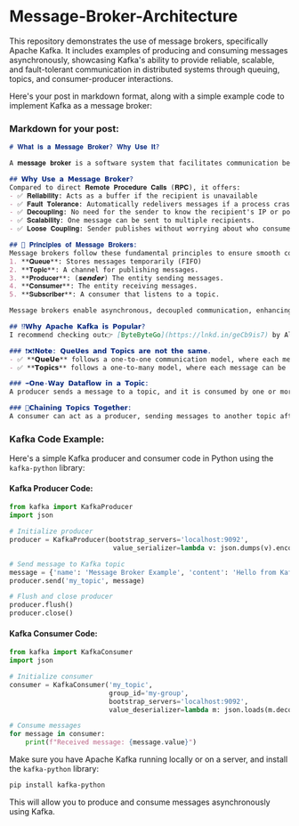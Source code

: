 # Message-Broker-Architecture
This repository demonstrates the use of message brokers, specifically Apache Kafka. It includes examples of producing and consuming messages asynchronously, showcasing Kafka's ability to provide reliable, scalable, and fault-tolerant communication in distributed systems through queuing, topics, and consumer-producer interactions.

Here's your post in markdown format, along with a simple example code to implement Kafka as a message broker:

### Markdown for your post:

```markdown
# 𝐖𝐡𝐚𝐭 𝐢𝐬 𝐚 𝐌𝐞𝐬𝐬𝐚𝐠𝐞 𝐁𝐫𝐨𝐤𝐞𝐫? 𝐖𝐡𝐲 𝐔𝐬𝐞 𝐈𝐭?

A 𝐦𝐞𝐬𝐬𝐚𝐠𝐞 𝐛𝐫𝐨𝐤𝐞𝐫 is a software system that facilitates communication between applications or services by acting as an intermediary. It ensures reliable message delivery, even during downtime, and supports 𝙖𝙨𝙮𝙣𝙘𝙝𝙧𝙤𝙣𝙤𝙪𝙨 𝙢𝙚𝙨𝙨𝙖𝙜𝙚-𝙥𝙖𝙨𝙨𝙞𝙣𝙜 𝙨𝙮𝙨𝙩𝙚𝙢𝙨.

## 𝗪𝗵𝘆 𝗨𝘀𝗲 𝗮 𝗠𝗲𝘀𝘀𝗮𝗴𝗲 𝗕𝗿𝗼𝗸𝗲𝗿?
Compared to direct 𝐑𝐞𝐦𝐨𝐭𝐞 𝐏𝐫𝐨𝐜𝐞𝐝𝐮𝐫𝐞 𝐂𝐚𝐥𝐥𝐬 (𝐑𝐏𝐂), it offers:
- ✅ 𝐑𝐞𝐥𝐢𝐚𝐛𝐢𝐥𝐢𝐭𝐲: Acts as a buffer if the recipient is unavailable
- ✅ 𝐅𝐚𝐮𝐥𝐭 𝐓𝐨𝐥𝐞𝐫𝐚𝐧𝐜𝐞: Automatically redelivers messages if a process crashes.
- ✅ 𝐃𝐞𝐜𝐨𝐮𝐩𝐥𝐢𝐧𝐠: No need for the sender to know the recipient's IP or port.
- ✅ 𝐒𝐜𝐚𝐥𝐚𝐛𝐢𝐥𝐢𝐭𝐲: One message can be sent to multiple recipients.
- ✅ 𝐋𝐨𝐨𝐬𝐞 𝐂𝐨𝐮𝐩𝐥𝐢𝐧𝐠: Sender publishes without worrying about who consumes.

## 📝 𝐏𝐫𝐢𝐧𝐜𝐢𝐩𝐥𝐞𝐬 𝐨𝐟 𝐌𝐞𝐬𝐬𝐚𝐠𝐞 𝐁𝐫𝐨𝐤𝐞𝐫𝐬:
Message brokers follow these fundamental principles to ensure smooth communication:
1. **𝐐𝐮𝐞𝐮𝐞**: Stores messages temporarily (FIFO)
2. **𝐓𝐨𝐩𝐢𝐜**: A channel for publishing messages.
3. **𝐏𝐫𝐨𝐝𝐮𝐜𝐞𝐫**: (𝙨𝙚𝙣𝙙𝙚𝙧) The entity sending messages.
4. **𝐂𝐨𝐧𝐬𝐮𝐦𝐞𝐫**: The entity receiving messages.
5. **𝐒𝐮𝐛𝐬𝐜𝐫𝐢𝐛𝐞𝐫**: A consumer that listens to a topic.

Message brokers enable asynchronous, decoupled communication, enhancing scalability, reliability, and flexibility in distributed systems. Few of them are RabbitMQ, Apache Kafka, or ActiveMQ. **𝗔𝗽𝗮𝗰𝗵𝗲 𝗞𝗮𝗳𝗸𝗮** is the fastest and most popular, known for its high throughput, fault tolerance, scalability, and strong community support.

## ⁉𝗪𝗵𝘆 𝗔𝗽𝗮𝗰𝗵𝗲 𝗞𝗮𝗳𝗸𝗮 𝗶𝘀 𝗣𝗼𝗽𝘂𝗹𝗮𝗿?
I recommend checking out👉 [ByteByteGo](https://lnkd.in/geCb9is7) by Alex Xu's insights on Kafka's architecture and performance.

### ❗❌❗𝗡𝗼𝘁𝗲: 𝗤𝘂𝗲𝗨𝗲𝘀 𝗮𝗻𝗱 𝗧𝗼𝗽𝗶𝗰𝘀 𝗮𝗿𝗲 𝗻𝗼𝘁 𝘁𝗵𝗲 𝘀𝗮𝗺𝗲.
- ✅ **𝗤𝘂𝗲𝗨𝗲** follows a one-to-one communication model, where each message is consumed by only one consumer. (Kafka doesn’t support this.)
- ✅ **𝗧𝗼𝗽𝗶𝗰𝘀** follows a one-to-many model, where each message can be consumed by multiple subscribers.

### ➡𝗢𝗻𝗲-𝗪𝗮𝘆 𝗗𝗮𝘁𝗮𝗳𝗹𝗼𝘄 𝗶𝗻 𝗮 𝗧𝗼𝗽𝗶𝗰:
A producer sends a message to a topic, and it is consumed by one or more subscribers without expecting an immediate reply. This is asynchronous messaging, where the sender doesn’t wait for a response.

### 🔄𝗖𝗵𝗮𝗶𝗻𝗶𝗻𝗴 𝗧𝗼𝗽𝗶𝗰𝘀 𝗧𝗼𝗴𝗲𝘁𝗵𝗲𝗿:
A consumer can act as a producer, sending messages to another topic after processing. This enables the creation of complex workflows where multiple consumers process messages in sequence.
```

### Kafka Code Example:

Here's a simple Kafka producer and consumer code in Python using the `kafka-python` library:

#### Kafka Producer Code:

```python
from kafka import KafkaProducer
import json

# Initialize producer
producer = KafkaProducer(bootstrap_servers='localhost:9092', 
                          value_serializer=lambda v: json.dumps(v).encode('utf-8'))

# Send message to Kafka topic
message = {'name': 'Message Broker Example', 'content': 'Hello from Kafka'}
producer.send('my_topic', message)

# Flush and close producer
producer.flush()
producer.close()
```

#### Kafka Consumer Code:

```python
from kafka import KafkaConsumer
import json

# Initialize consumer
consumer = KafkaConsumer('my_topic', 
                         group_id='my-group', 
                         bootstrap_servers='localhost:9092',
                         value_deserializer=lambda m: json.loads(m.decode('utf-8')))

# Consume messages
for message in consumer:
    print(f"Received message: {message.value}")
```

Make sure you have Apache Kafka running locally or on a server, and install the `kafka-python` library:

```bash
pip install kafka-python
```

This will allow you to produce and consume messages asynchronously using Kafka. 

